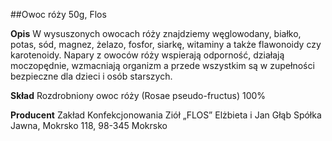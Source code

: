 ##Owoc róży 50g, Flos

**Opis** W wysuszonych owocach róży znajdziemy węglowodany, białko, potas, sód, magnez, żelazo, fosfor, siarkę, witaminy a także flawonoidy czy karotenoidy. Napary z owoców róży wspierają odporność, działają moczopędnie, wzmacniają organizm a przede wszystkim są w zupełności bezpieczne dla dzieci i osób starszych.

**Skład** Rozdrobniony owoc róży (Rosae pseudo-fructus) 100%

**Producent** Zakład Konfekcjonowania Ziół „FLOS” Elżbieta i Jan Głąb Spółka Jawna, Mokrsko 118, 98-345 Mokrsko

